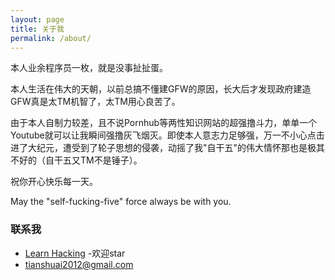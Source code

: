 ```yaml
---
layout: page
title: 关于我
permalink: /about/
---
```


本人业余程序员一枚，就是没事扯扯蛋。

本人生活在伟大的天朝，以前总搞不懂建GFW的原因，长大后才发现政府建造GFW真是太TM机智了，太TM用心良苦了。

由于本人自制力较差，且不说Pornhub等两性知识网站的超强撸斗力，单单一个Youtube就可以让我瞬间强撸灰飞烟灭。即使本人意志力足够强，万一不小心点击进了大纪元，遭受到了轮子思想的侵袭，动摇了我"自干五"的伟大情怀那也是极其不好的（自干五又TM不是锤子）。

祝你开心快乐每一天。

May the "self-fucking-five" force always be with you.

### 联系我

* [Learn Hacking](http://github.com/tiancode/learn-hacking) -欢迎star
* [tianshuai2012@gmail.com](mailto:tianshuai2012@gmail.com])